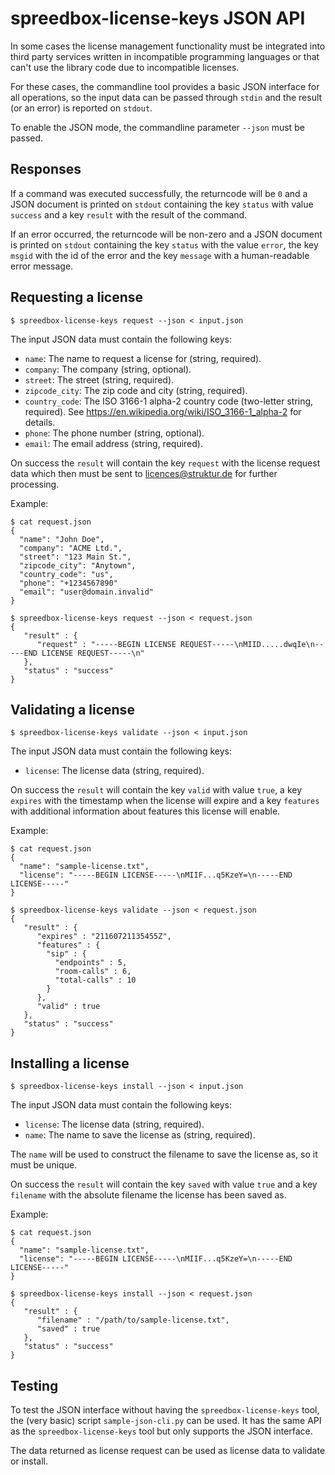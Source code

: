 # spreedbox-license-keys JSON API

In some cases the license management functionality must be integrated into third
party services written in incompatible programming languages or that can't use
the library code due to incompatible licenses.

For these cases, the commandline tool provides a basic JSON interface for all
operations, so the input data can be passed through `stdin` and the result (or
an error) is reported on `stdout`.

To enable the JSON mode, the commandline parameter `--json` must be passed.


## Responses

If a command was executed successfully, the returncode will be `0` and a JSON
document is printed on `stdout` containing the key `status` with value `success`
and a key `result` with the result of the command.

If an error occurred, the returncode will be non-zero and a JSON document is
printed on `stdout` containing the key `status` with the value `error`, the
key `msgid` with the id of the error and the key `message` with a human-readable
error message.


## Requesting a license

    $ spreedbox-license-keys request --json < input.json


The input JSON data must contain the following keys:

- `name`: The name to request a license for (string, required).
- `company`: The company (string, optional).
- `street`: The street (string, required).
- `zipcode_city`: The zip code and city (string, required).
- `country_code`: The ISO 3166-1 alpha-2 country code (two-letter string,
  required). See https://en.wikipedia.org/wiki/ISO_3166-1_alpha-2 for details.
- `phone`: The phone number (string, optional).
- `email`: The email address (string, required).


On success the `result` will contain the key `request` with the license request
data which then must be sent to licences@struktur.de for further processing.


Example:

    $ cat request.json
    {
      "name": "John Doe",
      "company": "ACME Ltd.",
      "street": "123 Main St.",
      "zipcode_city": "Anytown",
      "country_code": "us",
      "phone": "+1234567890"
      "email": "user@domain.invalid"
    }

    $ spreedbox-license-keys request --json < request.json
    {
       "result" : {
          "request" : "-----BEGIN LICENSE REQUEST-----\nMIID.....dwqIe\n-----END LICENSE REQUEST-----\n"
       },
       "status" : "success"
    }


## Validating a license

    $ spreedbox-license-keys validate --json < input.json


The input JSON data must contain the following keys:

- `license`: The license data (string, required).


On success the `result` will contain the key `valid` with value `true`, a key
`expires` with the timestamp when the license will expire and a key `features`
with additional information about features this license will enable.


Example:

    $ cat request.json
    {
      "name": "sample-license.txt",
      "license": "-----BEGIN LICENSE-----\nMIIF...q5KzeY=\n-----END LICENSE-----"
    }

    $ spreedbox-license-keys validate --json < request.json
    {
       "result" : {
          "expires" : "21160721135455Z",
          "features" : {
            "sip" : {
              "endpoints" : 5,
              "room-calls" : 6,
              "total-calls" : 10
            }
          },
          "valid" : true
       },
       "status" : "success"
    }


## Installing a license

    $ spreedbox-license-keys install --json < input.json


The input JSON data must contain the following keys:

- `license`: The license data (string, required).
- `name`: The name to save the license as (string, required).

The `name` will be used to construct the filename to save the license as, so it
must be unique.


On success the `result` will contain the key `saved` with value `true` and a key
`filename` with the absolute filename the license has been saved as.


Example:

    $ cat request.json
    {
      "name": "sample-license.txt",
      "license": "-----BEGIN LICENSE-----\nMIIF...q5KzeY=\n-----END LICENSE-----"
    }

    $ spreedbox-license-keys install --json < request.json
    {
       "result" : {
          "filename" : "/path/to/sample-license.txt",
          "saved" : true
       },
       "status" : "success"
    }


## Testing

To test the JSON interface without having the `spreedbox-license-keys` tool,
the (very basic) script `sample-json-cli.py` can be used. It has the same API
as the `spreedbox-license-keys` tool but only supports the JSON interface.

The data returned as license request can be used as license data to validate
or install.
